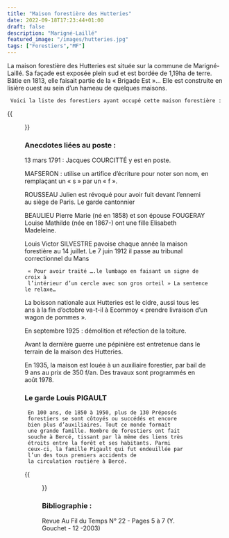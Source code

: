 ```yaml
---
title: "Maison forestière des Hutteries"
date: 2022-09-18T17:23:44+01:00
draft: false
description: "Marigné-Laillé"
featured_image: "/images/hutteries.jpg"
tags: ["Forestiers","MF"]
---
```


La maison forestière des Hutteries est située sur la commune de Marigné-Laillé.
Sa façade est exposée plein sud et est bordée de 1,19ha de terre.
Bâtie en 1813, elle faisait partie de la « Brigade Est »… 
Elle est construite en lisière ouest au sein d’un hameau de quelques maisons.

     Voici la liste des forestiers ayant occupé cette maison forestière : 

{{<figure src="/images/articles/hutteries.jpg" title="Forestiers des Hutteries">}}

 ### Anecdotes liées au poste :
  
13 mars 1791 : Jacques COURCITTÉ y est en poste.
  
MAFSERON : utilise un artifice d’écriture pour noter son nom, en remplaçant un « s » par un « f ». 
  
ROUSSEAU Julien est révoqué pour avoir fuit devant l’ennemi au siège de Paris. Le garde cantonnier 
  
BEAULIEU Pierre Marie (né en 1858) et son épouse FOUGERAY Louise Mathilde (née en 1867-) ont une fille Elisabeth Madeleine. 
  
Louis Victor SILVESTRE pavoise chaque année la maison forestière au 14 juillet. 
Le 7 juin 1912 il passe au tribunal correctionnel du Mans 

     « Pour avoir traité ….le lumbago en faisant un signe de croix à 
     l’intérieur d’un cercle avec son gros orteil » La sentence le relaxe… 
  
La boisson nationale aux Hutteries est le cidre, aussi tous les ans à la fin d’octobre 
  va-t-il à Ecommoy « prendre livraison d’un wagon de pommes ». 
  
En septembre 1925 : démolition et réfection de la toiture. 
  
Avant la dernière guerre une pépinière est entretenue dans le terrain de la maison des Hutteries. 
  
En 1935, la maison est louée à un auxiliaire forestier, par bail de 9 ans au prix de 350 f/an.
Des travaux sont programmés en août 1978. 

### Le garde Louis PIGAULT
     
     En 100 ans, de 1850 à 1950, plus de 130 Préposés 
     forestiers se sont côtoyés ou succédés et encore 
     bien plus d’auxiliaires. Tout ce monde formait 
     une grande famille. Nombre de forestiers ont fait
     souche à Bercé, tissant par là même des liens très
     étroits entre la forêt et ses habitants. Parmi 
     ceux-ci, la famille Pigault qui fut endeuillée par 
     l’un des tous premiers accidents de 
     la circulation routière à Bercé.     
     
{{<figure src="/images/articles/louispigault.jpg" title="Louis Pigault aux Hutteries">}}

 ### Bibliographie :
     
 Revue Au Fil du Temps N° 22  - Pages 5 à 7 (Y. Gouchet - 12 -2003)    

